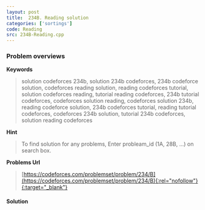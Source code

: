 ```yaml
---
layout: post
title:  234B. Reading solution
categories: ['sortings']
code: Reading
src: 234B-Reading.cpp
---
```

### **Problem overviews**

**Keywords**
> solution codeforces 234b, solution 234b codeforces, 234b codeforce solution, codeforces reading solution, reading codeforces tutorial, solution codeforces reading, tutorial reading codeforces, 234b tutorial codeforces, codeforces solution reading, codeforces solution 234b, reading codeforce solution, 234b codeforces tutorial, reading tutorial codeforces, codeforces 234b solution, tutorial 234b codeforces, solution reading codeforces

**Hint**
> To find solution for any problems, Enter probleam_id (1A, 28B, ...) on search box. 

**Problems Url**
> [https://codeforces.com/problemset/problem/234/B](https://codeforces.com/problemset/problem/234/B){:rel="nofollow"}{:target="_blank"}

#### **Solution**



